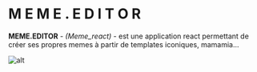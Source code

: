 # M E M E . E D I T O R

**MEME.EDITOR** - *(Meme_react)* - est une application react permettant de créer ses propres memes à partir de templates iconiques, mamamia...

![alt](http://ekladata.com/Pm926Vju3lqkVYejoLLOTXHv1OY@350x438.gif)
